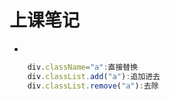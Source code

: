 # 上课笔记

+ 
```js
    div.className="a":直接替换
    div.classList.add("a"):追加进去
    div.classList.remove("a"):去除
```
